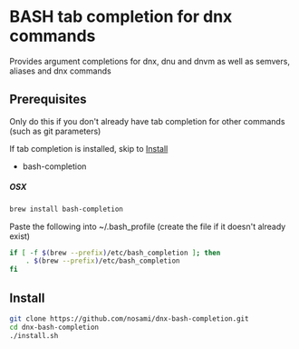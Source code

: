 # BASH tab completion for dnx commands

Provides argument completions for dnx, dnu and dnvm as well as semvers, aliases and dnx commands

## Prerequisites

Only do this if you don't already have tab completion for other commands (such as git parameters)

If tab completion is installed, skip to [Install](#install)
- bash-completion

##### OSX
```bash
brew install bash-completion
```
Paste the following into ~/.bash_profile (create the file if it doesn't already exist)
```bash
if [ -f $(brew --prefix)/etc/bash_completion ]; then
    . $(brew --prefix)/etc/bash_completion
fi
```

## Install
```bash
git clone https://github.com/nosami/dnx-bash-completion.git
cd dnx-bash-completion
./install.sh
```
